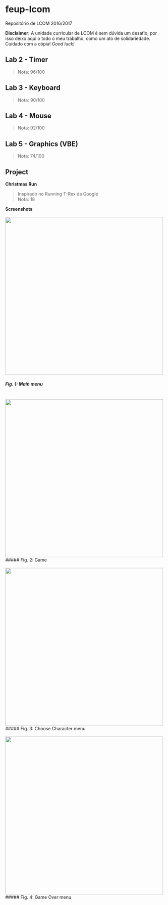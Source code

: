 # feup-lcom
Repositório de LCOM 2016/2017

**Disclaimer:** A unidade curricular de LCOM é sem dúvida um desafio, por isso deixo aqui o todo o meu trabalho, como um ato de solidariedade.
Cuidado com a cópia! *Good luck!*

Lab 2 - Timer
----------
> Nota: 96/100

Lab 3 - Keyboard
----------
> Nota: 90/100

Lab 4 - Mouse
----------
> Nota: 92/100

Lab 5 - Graphics (VBE)
----------
> Nota: 74/100

Project
----------

**Christmas Run** <br>
> Inspirado no Running T-Rex da Google <br>
> Nota: 18 <br>

**Screenshots** <br> <br>
<img src="https://github.com/literallysofia/feup-lcom/blob/master/Project%20-%20Stuff/Relat%C3%B3rios/main%20menu.PNG" width="500">
##### Fig. 1: Main menu <br><br>

<img src="https://github.com/literallysofia/feup-lcom/blob/master/Project%20-%20Stuff/Relat%C3%B3rios/game.png" width="500">
##### Fig. 2: Game <br><br>

<img src="https://github.com/literallysofia/feup-lcom/blob/master/Project%20-%20Stuff/Relat%C3%B3rios/choose%20menu.PNG" width="500">
##### Fig. 3: Choose Character menu <br><br>

<img src="https://github.com/literallysofia/feup-lcom/blob/master/Project%20-%20Stuff/Relat%C3%B3rios/over%20menu.PNG" width="500">
##### Fig. 4: Game Over menu

